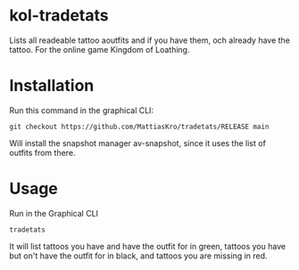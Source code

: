 # kol-tradetats
Lists all readeable tattoo aoutfits and if you have them, och already have the tattoo. For the online game Kingdom of Loathing.

# Installation

Run this command in the graphical CLI:

`git checkout https://github.com/MattiasKro/tradetats/RELEASE main`

Will install the snapshot manager av-snapshot, since it uses the list of outfits from there.

# Usage

Run in the Graphical CLI

`tradetats`

It will list tattoos you have and have the outfit for in green, tattoos you have but on't have the outfit for in black, and tattoos you are missing in red.
